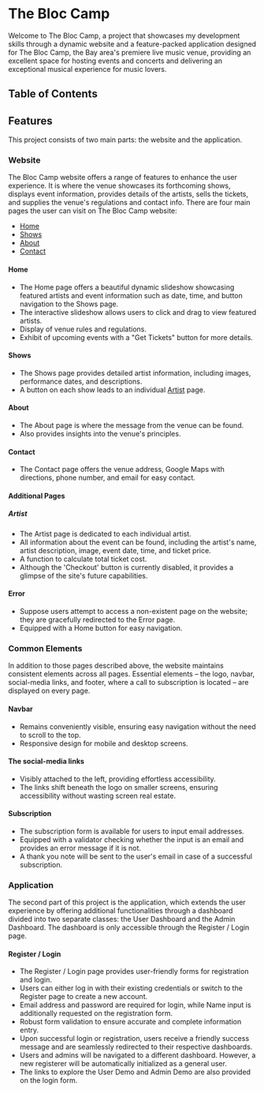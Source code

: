 # The Bloc Camp

Welcome to The Bloc Camp, a project that showcases my development skills through a dynamic website and a feature-packed application designed for The Bloc Camp, the Bay area's premiere live music venue, providing an excellent space for hosting events and concerts and delivering an exceptional musical experience for music lovers.

## Table of Contents

## Features

This project consists of two main parts: the website and the application.

### Website

The Bloc Camp website offers a range of features to enhance the user experience. It is where the venue showcases its forthcoming shows, displays event information, provides details of the artists, sells the tickets, and supplies the venue's regulations and contact info. There are four main pages the user can visit on The Bloc Camp website:

- [Home](#home)
- [Shows](#shows)
- [About](#about)
- [Contact](#contact)

#### Home

<a name="home"></a>

- The Home page offers a beautiful dynamic slideshow showcasing featured artists and event information such as date, time, and button navigation to the Shows page.
- The interactive slideshow allows users to click and drag to view featured artists.
- Display of venue rules and regulations.
- Exhibit of upcoming events with a "Get Tickets" button for more details.

#### Shows

<a name="shows"></a>

- The Shows page provides detailed artist information, including images, performance dates, and descriptions.
- A button on each show leads to an individual [Artist](#artist) page.

#### About

<a name="about"></a>

- The About page is where the message from the venue can be found.
- Also provides insights into the venue's principles.

#### Contact

<a name="conatct"></a>

- The Contact page offers the venue address, Google Maps with directions, phone number, and email for easy contact.

#### Additional Pages

##### Artist

<a name="artist"></a>

- The Artist page is dedicated to each individual artist.
- All information about the event can be found, including the artist's name, artist description, image, event date, time, and ticket price.
- A function to calculate total ticket cost.
- Although the 'Checkout' button is currently disabled, it provides a glimpse of the site's future capabilities.

#### Error

- Suppose users attempt to access a non-existent page on the website; they are gracefully redirected to the Error page.
- Equipped with a Home button for easy navigation.

### Common Elements

In addition to those pages described above, the website maintains consistent elements across all pages. Essential elements – the logo, navbar, social-media links, and footer, where a call to subscription is located – are displayed on every page.

#### Navbar

- Remains conveniently visible, ensuring easy navigation without the need to scroll to the top.
- Responsive design for mobile and desktop screens.

#### The social-media links

- Visibly attached to the left, providing effortless accessibility.
- The links shift beneath the logo on smaller screens, ensuring accessibility without wasting screen real estate.

#### Subscription

- The subscription form is available for users to input email addresses.
- Equipped with a validator checking whether the input is an email and provides an error message if it is not.
- A thank you note will be sent to the user's email in case of a successful subscription.

### Application

The second part of this project is the application, which extends the user experience by offering additional functionalities through a dashboard divided into two separate classes: the User Dashboard and the Admin Dashboard. The dashboard is only accessible through the Register / Login page.

#### Register / Login

- The Register / Login page provides user-friendly forms for registration and login.
- Users can either log in with their existing credentials or switch to the Register page to create a new account.
- Email address and password are required for login, while Name input is additionally requested on the registration form.
- Robust form validation to ensure accurate and complete information entry.
- Upon successful login or registration, users receive a friendly success message and are seamlessly redirected to their respective dashboards.
- Users and admins will be navigated to a different dashboard. However, a new registerer will be automatically initialized as a general user.
- The links to explore the User Demo and Admin Demo are also provided on the login form.

